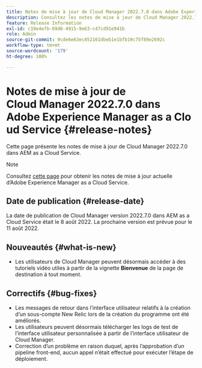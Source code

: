 ```yaml
---
title: Notes de mise à jour de Cloud Manager 2022.7.0 dans Adobe Experience Manager as a Cloud Service
description: Consultez les notes de mise à jour de Cloud Manager 2022.7.0 dans AEM as a Cloud Service.
feature: Release Information
exl-id: c19e4efb-69d6-4915-9e63-c47cd91e941b
role: Admin
source-git-commit: 9cde6e63ec452161dbeb1e1bfb10c75f89e2692c
workflow-type: tm+mt
source-wordcount: '179'
ht-degree: 100%

---
```


# Notes de mise à jour de Cloud Manager 2022.7.0 dans Adobe Experience Manager as a Cloud Service {#release-notes}

Cette page présente les notes de mise à jour de Cloud Manager 2022.7.0 dans AEM as a Cloud Service.

>[!NOTE]
>
>Consultez [cette page](/help/release-notes/release-notes-cloud/release-notes-current.md) pour obtenir les notes de mise à jour actuelle d’Adobe Experience Manager as a Cloud Service.

## Date de publication {#release-date}

La date de publication de Cloud Manager version 2022.7.0 dans AEM as a Cloud Service était le 8 août 2022. La prochaine version est prévue pour le 11 août 2022.

## Nouveautés {#what-is-new}

* Les utilisateurs de Cloud Manager peuvent désormais accéder à des tutoriels vidéo utiles à partir de la vignette **Bienvenue** de la page de destination à tout moment.

## Correctifs {#bug-fixes}

* Les messages de retour dans l’interface utilisateur relatifs à la création d’un sous-compte New Relic lors de la création du programme ont été améliorés.
* Les utilisateurs peuvent désormais télécharger les logs de test de l’interface utilisateur personnalisée à partir de l’interface utilisateur de Cloud Manager.
* Correction d’un problème en raison duquel, après l’approbation d’un pipeline front-end, aucun appel n’était effectué pour exécuter l’étape de déploiement.
